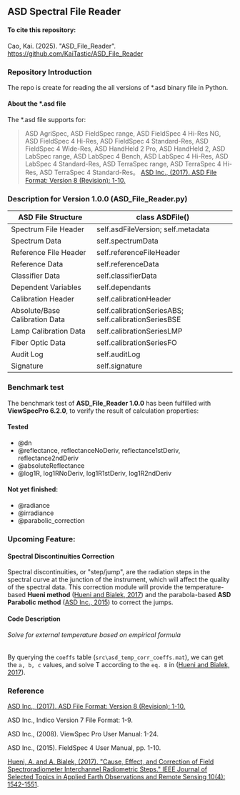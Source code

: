 ## ASD Spectral File Reader

#### To cite this repository:

Cao, Kai. (2025). "ASD_File_Reader". https://github.com/KaiTastic/ASD_File_Reader

### Repository Introduction

The repo is create for reading the all versions of *.asd binary file in Python.

#### About the *.asd file

 The *.asd file supports for:

> ASD AgriSpec, ASD FieldSpec range, ASD FieldSpec 4 Hi-Res NG, ASD FieldSpec 4 Hi-Res, ASD FieldSpec 4 Standard-Res, ASD FieldSpec 4 Wide-Res, ASD HandHeld 2 Pro, ASD HandHeld 2, ASD LabSpec range, ASD LabSpec 4 Bench, ASD LabSpec 4 Hi-Res, ASD LabSpec 4 Standard-Res, ASD TerraSpec range, ASD TerraSpec 4 Hi-Res, ASD TerraSpec 4 Standard-Res。
> [ASD Inc., (2017). ASD File Format: Version 8 (Revision): 1-10. ](https://www.malvernpanalytical.com/en/learn/knowledge-center/user-manuals/asd-file-format-v8)

###   Description for Version 1.0.0 (ASD_File_Reader.py)

| ASD File Structure             | class ASDFile()                                      |
| ------------------------------ | ---------------------------------------------------- |
| Spectrum File Header           | self.asdFileVersion; self.metadata                   |
| Spectrum Data                  | self.spectrumData                                    |
| Reference File Header          | self.referenceFileHeader                             |
| Reference Data                 | self.referenceData                                   |
| Classifier Data                | self.classifierData                                  |
| Dependent Variables            | self.dependants                                      |
| Calibration Header             | self.calibrationHeader                               |
| Absolute/Base Calibration Data | self.calibrationSeriesABS; self.calibrationSeriesBSE |
| Lamp Calibration Data          | self.calibrationSeriesLMP                            |
| Fiber Optic Data               | self.calibrationSeriesFO                             |
| Audit Log                      | self.auditLog                                        |
| Signature                      | self.signature                                       |

### Benchmark test

The benchmark test of **ASD_File_Reader 1.0.0** has been fulfilled with **ViewSpecPro 6.2.0**, to verify the result of calculation properties:

#### Tested

- @dn
- @reflectance, reflectanceNoDeriv, reflectance1stDeriv, reflectance2ndDeriv
- @absoluteReflectance
- @log1R, log1RNoDeriv, log1R1stDeriv, log1R2ndDeriv

#### **Not yet finished:**

- @radiance
- @irradiance
- @parabolic_correction

### Upcoming Feature:

#### Spectral Discontinuities Correction

Spectral discontinuities, or "step/jump", are the radiation steps in the spectral curve at the junction of the instrument, which will affect the quality of the spectral data. This correction module will provide the temperature-based **Hueni method** ([Hueni and Bialek, 2017]()) and the parabola-based **ASD Parabolic method** ([ASD Inc., 2015]()) to correct the jumps.

#### Code Description

###### Solve for external temperature based on empirical formula

By querying the `coeffs` table (`src\asd_temp_corr_coeffs.mat`), we can get the `a, b, c` values, and solve T according to the `eq. 8` in ([Hueni and Bialek, 2017]()).



### Reference

[ASD Inc., (2017). ASD File Format: Version 8 (Revision): 1-10. ](https://www.malvernpanalytical.com/en/learn/knowledge-center/user-manuals/asd-file-format-v8)

ASD Inc., Indico Version 7 File Format: 1-9.

ASD Inc., (2008). ViewSpec Pro User Manual: 1-24.

ASD Inc., (2015). FieldSpec 4 User Manual, pp. 1-10.

[Hueni, A. and A. Bialek, (2017). "Cause, Effect, and Correction of Field Spectroradiometer Interchannel Radiometric Steps." IEEE Journal of Selected Topics in Applied Earth Observations and Remote Sensing 10(4): 1542-1551](https://ieeexplore.ieee.org/document/7819458).


